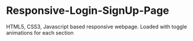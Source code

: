 # Responsive-Login-SignUp-Page
HTML5, CSS3, Javascript based responsive webpage. Loaded with toggle animations for each section
